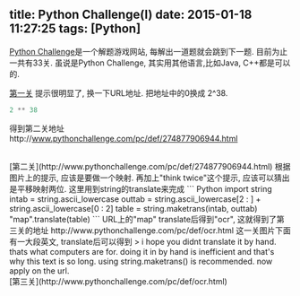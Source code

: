 title: Python Challenge(I)
date: 2015-01-18 11:27:25
tags: [Python]
---

[Python Challenge](http://www.pythonchallenge.com/)是一个解题游戏网站, 每解出一道题就会跳到下一题. 目前为止一共有33关. 虽说是Python Challenge, 其实用其他语言,比如Java, C++都是可以的.

[第一关](http://www.pythonchallenge.com/pc/def/0.html)
提示很明显了, 换一下URL地址. 把地址中的0换成 2^38.
``` Python
2 ** 38
```
得到第二关地址http://www.pythonchallenge.com/pc/def/274877906944.html

<br />
[第二关](http://www.pythonchallenge.com/pc/def/274877906944.html)
根据图片上的提示, 应该是要做一个映射. 再加上"think twice"这个提示, 应该可以猜出是平移映射两位. 这里用到string的translate来完成
``` Python
import string
intab = string.ascii_lowercase
outtab = string.ascii_lowercase[2 : ] + string.ascii_lowercase[0 : 2]
table = string.maketrans(intab, outtab)
"map".translate(table)
```
URL上的"map" translate后得到"ocr", 这就得到了第三关的地址 http://www.pythonchallenge.com/pc/def/ocr.html
这一关图片下面有一大段英文, translate后可以得到
> i hope you didnt translate it by hand. thats what computers are for. doing it in by hand is inefficient and that's why this text is so long. using string.maketrans() is recommended. now apply on the url.

<br />
[第三关](http://www.pythonchallenge.com/pc/def/ocr.html)
